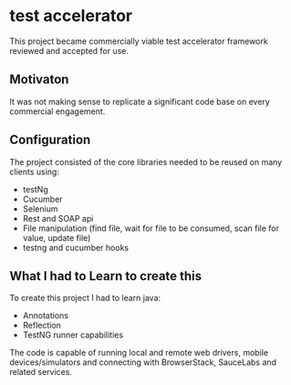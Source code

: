 # test accelerator
This project became commercially viable test accelerator framework reviewed and accepted for use.

## Motivaton
It was not making sense to replicate a significant code base on every commercial engagement.

## Configuration
The project consisted of the core libraries needed to be reused on many clients using:
* testNg
* Cucumber
* Selenium
* Rest and SOAP api
* File manipulation (find file, wait for file to be consumed, scan file for value, update file)
* testng and cucumber hooks

## What I had to Learn to create this
To create this project I had to learn java:
* Annotations
* Reflection
* TestNG runner capabilities

The code is capable of running local and remote web drivers, mobile devices/simulators and connecting with BrowserStack, SauceLabs and related services.
